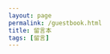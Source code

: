 ```yaml
---
layout: page
permalink: /guestbook.html
title: 留言本
tags: [留言]
---
```


<div class="comment-guestbook">
  <div id="comment"></div>
</div>
